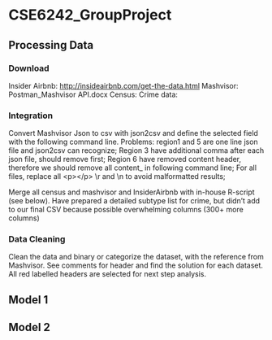 # CSE6242_GroupProject
## Processing Data
### Download
Insider Airbnb:  http://insideairbnb.com/get-the-data.html
Mashvisor: Postman_Mashvisor API.docx
Census: 
Crime data:


### Integration
Convert Mashvisor Json to csv with json2csv and define the selected field with the following command line.
Problems: region1 and 5 are one line json file and json2csv can recognize;
Region 3 have additional comma after each json file, should remove first;
Region 6 have removed content header, therefore we should remove all content_ in following command line;
For all files, replace all \<p\>\<\/p\> \r and \n to avoid malformatted results;

Merge all census and mashvisor and InsiderAirbnb with in-house R-script (see below). 
Have prepared a detailed subtype list for crime, but didn’t add to our final CSV because possible overwhelming columns (300+ more columns)

### Data Cleaning

Clean the data and binary or categorize the dataset, with the reference from Mashvisor. See comments for header and find the solution for each dataset. All red labelled headers are selected for next step analysis. 


## Model 1
## Model 2
